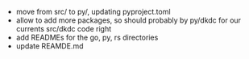 - move from src/ to py/, updating pyproject.toml
- allow to add more packages, so should probably by py/dkdc for our currents src/dkdc code right
- add READMEs for the go, py, rs directories
- update REAMDE.md

